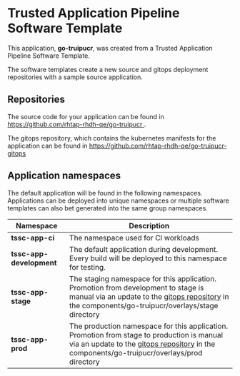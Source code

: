 # Trusted Application Pipeline Software Template

This application, **go-truipucr**, was created from a Trusted Application Pipeline Software Template.

The software templates create a new source and gitops deployment repositories with a sample source application. 

## Repositories

The source code for your application can be found in [https://github.com/rhtap-rhdh-qe/go-truipucr ](https://github.com/rhtap-rhdh-qe/go-truipucr ).
 
The gitops repository, which contains the kubernetes manifests for the application can be found in 
[https://github.com/rhtap-rhdh-qe/go-truipucr-gitops ](https://github.com/rhtap-rhdh-qe/go-truipucr-gitops ) 

## Application namespaces 

The default application will be found in the following namespaces. Applications can be deployed into unique namespaces or multiple software templates can also bet generated into the same group namespaces.  

|  Namespace   |  Description   |  
| -------- | -------- |
| **tssc-app-ci** | The namespace used for CI workloads |
| **tssc-app-development** | The default application during development. Every build will be deployed to this namespace for testing. |
| **tssc-app-stage** | The staging namespace for this application. Promotion from development to stage is manual via an update to the [gitops repository](https://github.com/rhtap-rhdh-qe/go-truipucr-gitops ) in the components/go-truipucr/overlays/stage directory |
| **tssc-app-prod** | The production namespace for this application. Promotion from stage to production is manual via an update to the [gitops repository](https://github.com/rhtap-rhdh-qe/go-truipucr-gitops ) in the components/go-truipucr/overlays/prod directory |